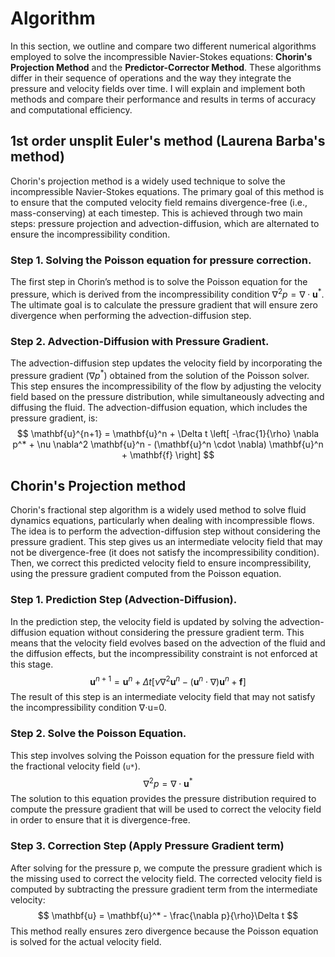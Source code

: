 # Algorithm
In this section, we outline and compare two different numerical algorithms employed to solve the incompressible Navier-Stokes equations: **Chorin's Projection Method** and the **Predictor-Corrector Method**. These algorithms differ in their sequence of operations and the way they integrate the pressure and velocity fields over time. I will explain and implement both methods and compare their performance and results in terms of accuracy and computational efficiency.
## 1st order unsplit Euler's method (Laurena Barba's method)  
Chorin's projection method is a widely used technique to solve the incompressible Navier-Stokes equations. The primary goal of this method is to ensure that the computed velocity field remains divergence-free (i.e., mass-conserving) at each timestep. This is achieved through two main steps: pressure projection and advection-diffusion, which are alternated to ensure the incompressibility condition.
### Step 1. Solving the Poisson equation for pressure correction.
The first step in Chorin’s method is to solve the Poisson equation for the pressure, which is derived from the incompressibility condition $\nabla^2 p = \nabla \cdot \mathbf{u}^*$. The ultimate goal is to calculate the pressure gradient that will ensure zero divergence when performing the advection-diffusion step. 
### Step 2. Advection-Diffusion with Pressure Gradient.
The advection-diffusion step updates the velocity field by incorporating the pressure gradient ($\nabla p^*$) obtained from the solution of the Poisson solver. This step ensures the incompressibility of the flow by adjusting the velocity field based on the pressure distribution, while simultaneously advecting and diffusing the fluid. The advection-diffusion equation, which includes the pressure gradient, is:
$$
\mathbf{u}^{n+1} = \mathbf{u}^n + \Delta t \left[ -\frac{1}{\rho} \nabla p^* + \nu \nabla^2 \mathbf{u}^n - (\mathbf{u}^n \cdot \nabla) \mathbf{u}^n + \mathbf{f} \right]
$$

## Chorin's Projection method 
Chorin's fractional step algorithm is a widely used method to solve fluid dynamics equations, particularly when dealing with incompressible flows. The idea is to perform the advection-diffusion step without considering the pressure gradient. This step gives us an intermediate velocity field that may not be divergence-free (it does not satisfy the incompressibility condition). Then, we correct this predicted velocity field to ensure incompressibility, using the pressure gradient computed from the Poisson equation.

### Step 1. Prediction Step (Advection-Diffusion).
In the prediction step, the velocity field is updated by solving the advection-diffusion equation without considering the pressure gradient term. This means that the velocity field evolves based on the advection of the fluid and the diffusion effects, but the incompressibility constraint is not enforced at this stage.
$$
\mathbf{u}^{n+1} = \mathbf{u}^n + \Delta t \left[\nu \nabla^2 \mathbf{u}^n - (\mathbf{u}^n \cdot \nabla) \mathbf{u}^n + \mathbf{f} \right]
$$
The result of this step is an intermediate velocity field that may not satisfy the incompressibility condition ∇⋅u=0.

### Step 2. Solve the Poisson Equation. 
This step involves solving the Poisson equation for the pressure field with the fractional velocity field (`u*`). 
$$
\nabla^2 p = \nabla \cdot \mathbf{u}^{*}
$$
The solution to this equation provides the pressure distribution required to compute the pressure gradient that will be used to correct the velocity field in order to ensure that it is divergence-free.

### Step 3. Correction Step (Apply Pressure Gradient term)
After solving for the pressure p, we compute the pressure gradient which is the missing  used to correct the velocity field. The corrected velocity field is computed by subtracting the pressure gradient term from the intermediate velocity:
$$
\mathbf{u} = \mathbf{u}^* - \frac{\nabla p}{\rho}\Delta t
$$
This method really ensures zero divergence because the Poisson equation is solved for the actual velocity field. 



